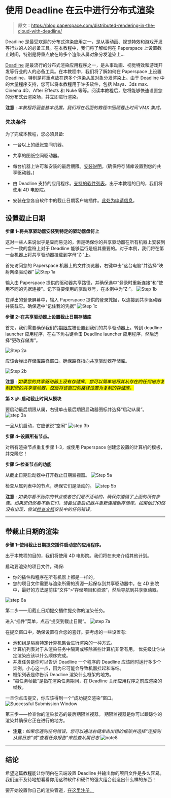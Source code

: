 # 使用 Deadline 在云中进行分布式渲染

> 原文：<https://blog.paperspace.com/distributed-rendering-in-the-cloud-with-deadline/>

Deadline 是最受欢迎的分布式渲染应用之一，是从事动画、视觉特效和游戏开发等行业的人的必备工具。在本教程中，我们将了解如何在 Paperspace 上设置截止时间，特别是将重点放在跨多个渲染从属对象分发渲染上...

[Deadline](http://deadline.thinkboxsoftware.com/) 是最流行的分布式渲染应用程序之一，是从事动画、视觉特效和游戏开发等行业的人的必备工具。在本教程中，我们将了解如何在 Paperspace 上设置 Deadline，特别是将重点放在跨多个渲染从属对象分发渲染上。由于 Deadline 中的大量程序支持，您可以将本教程用于许多软件，包括 Maya、3ds max、Cinema 4D、After Effects 和 Nuke 等等。阅读本教程后，您将能够快速设置您的分布式云渲染场，并立即进行渲染。

**注意** : *本教程将涵盖基本设置。我们将在后面的教程中回顾截止时间 VMX 集成。*

### 先决条件

为了完成本教程，您必须具备:

*   一台以上的纸张空间机器。

*   共享的图纸空间驱动器。

*   每台机器上许可和安装的最后期限。[安装说明](http://docs.thinkboxsoftware.com/products/deadline/9.0/1_User%20Manual/#quick-install)。(确保将存储库设置到您的共享驱动器。)

*   由 Deadline 支持的应用程序。[支持的软件列表](http://docs.thinkboxsoftware.com/products/deadline/9.0/1_User%20Manual/manual/supported-software.html)。出于本教程的目的，我们将使用 4D 电影院。

*   安装在您各自软件中的截止日期客户端插件。[此处为申请信息](http://docs.thinkboxsoftware.com/products/deadline/9.0/1_User%20Manual/index.html#application-plugins)。
    

## 设置截止日期

**步骤 1–将共享驱动器安装到特定的驱动器盘符上**

这对一些人来说似乎是显而易见的，但是确保你的共享驱动器在所有机器上安装到一个一致的盘符上对于 Deadline 能够运行是极其重要的。对于本例，我们将在第一台机器上将共享驱动器挂载到字母“Z:”上。

首先访问您的 Paperspace 机器上的文件浏览器，右键单击“这台电脑”并选择“映射网络驱动器”
![Step 1a](img/a309beb4fe8198d4a8f56af435b27110.png)

输入由 Paperspace 提供的驱动器共享路径，并确保选中“登录时重新连接”和“使用不同的凭据连接”。记下将要使用的驱动器号，在本例中为“Z:”。
![Step 1b](img/796d542c415a20c4f9b51dac98c25bfd.png)

在弹出的登录屏幕中，输入 Paperspace 提供的登录凭据，以连接到共享驱动器并装载它。确保选中“记住我的凭据”
![Step 1c](img/77379d2615911fdabdcfe8dfafc0362c.png)

**步骤 2–在共享驱动器上设置截止日期存储库**

首先，我们需要确保我们的[期限库](http://docs.thinkboxsoftware.com/products/deadline/9.0/1_User%20Manual/manual/quick-install-db-repo.html)被设置到我们的共享驱动器上。转到 deadline launcher 应用程序，在右下角右键单击 Deadline launcher 应用程序，然后选择“更改存储库”。

![Step 2a](img/12aa4bbeb064b1a5bacc37b8ab693bb6.png)

应该会弹出存储库路径窗口。确保路径指向共享驱动器存储库。

![Step 2b](img/8936f2d16f9d36f8477643182b7d1a5e.png)

**注意** : <mark>*如果您的共享驱动器上没有存储库，您可以简单地将其从存在的任何地方复制到您的共享驱动器，然后将该窗口的路径设置为复制的存储库。*</mark>

**第 3 步–启动截止时间从模块**

要启动最后期限从属，右键单击最后期限启动器图标并选择“启动从属”。
![step 3a](img/8e2ed5bf48b32a9392a2e65f01c5d5b4.png)

一旦从机启动，它应该说“空闲”
![step 3b](img/e9d35e0cbfc1765f2d20b8aea7e5914d.png)

**步骤 4–设置所有节点。**

对所有渲染节点重复步骤 1-3，或使用 Paperspace 创建您设置的计算机的模板，并克隆它！

**步骤 5–检查节点的功能**

从截止日期启动器中打开截止日期监视器。
![Step 5a](img/e9387a81f750b1d56a049623bb03485f.png)

检查从属列表中的节点，确保它们是活动的。
![step 5b](img/b9025595274d51909afba5ac67c6e322.png)

**注意** : *如果你看不到你的节点或者它们是不活动的，确保你遵循了上面的所有步骤。如果您仍然看不到它们，请尝试重启机器并重新连接到存储库。如果他们仍然没有出现，尝试[检查文档](http://docs.thinkboxsoftware.com/products/deadline/9.0/1_User%20Manual/index.html#deadline-version-documentation)安装中的任何错误。*

* * *

## 带截止日期的渲染

**步骤 1–使用截止日期提交插件启动您的应用程序。**

出于本教程的目的，我们将使用 4D 电影院。我们将在未来介绍其他计划。

启动要渲染的项目文件。确保:

*   你的插件和程序在所有机器上都是一样的。
*   您的项目文件需要与渲染所需的资源一起保存到共享驱动器中。在 4D 影院中，最好的方法是前往“文件”>“存储项目和资源”，然后导航到共享驱动器。

![step 6a](img/d9bff108707a383da95671d39f4c34f2.png)

第二步——用截止日期提交插件提交你的渲染任务。

进入“插件”菜单，点击“提交到截止日期”。
![step 7a](img/da86ba2f93d1223ae7b49b8eae8fc797.png)

在提交窗口中，确保设置符合您的喜好。要考虑的一些设置有:

*   池和组是隔离特定计算机集合进行渲染的一种方式。
*   计算机列表对于从渲染任务中隔离或移除某些计算机非常有用。
    优先级让你决定渲染应该以什么顺序完成。
*   并发任务是你可以告诉 Deadline 一个程序的 Deadline 应该同时运行多少个实例。小心这一点，因为它可能会导致机器挂起和冻结。
*   框架列表是你告诉 Deadline 渲染什么框架的地方。
*   “每任务帧数”是指在渲染任务期间，在 Deadline 关闭应用程序之前应渲染的帧数。

一旦你点击提交，你应该得到一个“成功提交渲染”窗口。
![Successful Submission Window](img/d78c30cb1d99342194f496e20de554e7.png)

第三步——检查你的渲染状态的最后期限监视器。
期限监视器是你可以跟踪你的渲染并确保它正在进行的地方。

* **注意** : *如果您遇到任何错误，您可以通过右键单击出错的框架并选择“连接到从属日志”或“查看任务报告”来检查从属日志*
![note8](img/46198d0ddc520d8533edd57a8fd89fe3.png)

* * *

## 结论

希望这篇教程能让你明白在云端设置 Deadline 并输出你的项目文件是多么容易。我们迫不及待地想看看你用这种软件和硬件的强大组合创造出什么样的东西！

要开始设置你自己的渲染管道，[在这里注册。](https://www.paperspace.com/account/signup?utm-campaign=deadlineblog)
